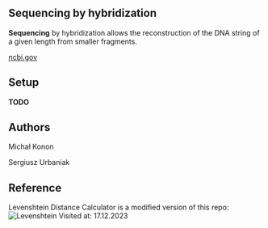## Sequencing by hybridization

**Sequencing** by hybridization allows the reconstruction of the DNA string of a given length from smaller fragments.

[ncbi.gov](https://www.ncbi.nlm.nih.gov/pmc/articles/PMC6061515/)

## Setup

**TODO**

## Authors

Michał Konon

Sergiusz Urbaniak

## Reference

Levenshtein Distance Calculator is a modified version of this repo: ![Levenshtein](https://github.com/guilhermeagostinelli/levenshtein) Visited at: 17.12.2023
